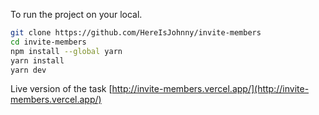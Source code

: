 To run the project on your local.

```bash
git clone https://github.com/HereIsJohnny/invite-members
cd invite-members
npm install --global yarn
yarn install
yarn dev
```

Live version of the task
[http://invite-members.vercel.app/](http://invite-members.vercel.app/)

